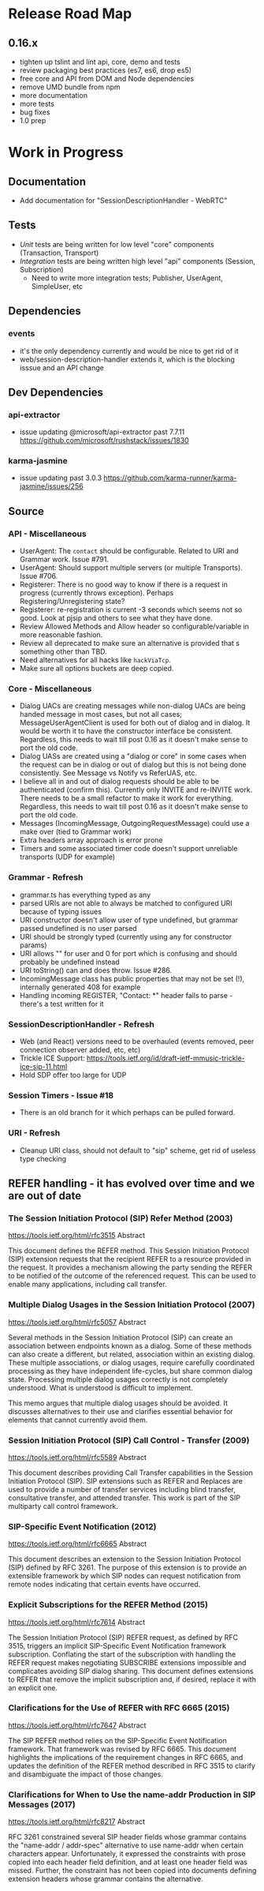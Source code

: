 # Release Road Map

## 0.16.x

- tighten up tslint and lint api, core, demo and tests
- review packaging best practices (es7, es6, drop es5)
- free core and API from DOM and Node dependencies
- remove UMD bundle from npm
- more documentation
- more tests
- bug fixes
- 1.0 prep

# Work in Progress

## Documentation

- Add documentation for "SessionDescriptionHandler - WebRTC"

## Tests

- _Unit_ tests are being written for low level "core" components (Transaction, Transport)
- _Integration_ tests are being written high level "api" components (Session, Subscription)
  - Need to write more integration tests; Publisher, UserAgent, SimpleUser, etc

## Dependencies

### events

- it's the only dependency currently and would be nice to get rid of it
- web/session-description-handler extends it, which is the blocking isssue and an API change

## Dev Dependencies

### api-extractor

- issue updating @microsoft/api-extractor past 7.7.11 https://github.com/microsoft/rushstack/issues/1830

### karma-jasmine

- issue updating past 3.0.3 https://github.com/karma-runner/karma-jasmine/issues/256

## Source

### API - Miscellaneous

- UserAgent: The `contact` should be configurable. Related to URI and Grammar work. Issue #791.
- UserAgent: Should support multiple servers (or multiple Transports). Issue #706.
- Registerer: There is no good way to know if there is a request in progress (currently throws exception). Perhaps Registering/Unregistering state?
- Registerer: re-registration is current -3 seconds which seems not so good. Look at pjsip and others to see what they have done.
- Review Allowed Methods and Allow header so configurable/variable in more reasonable fashion.
- Review all deprecated to make sure an alternative is provided that s something other than TBD.
- Need alternatives for all hacks like `hackViaTcp`.
- Make sure all options buckets are deep copied.

### Core - Miscellaneous

- Dialog UACs are creating messages while non-dialog UACs are being handed message in most cases,
  but not all cases; MessageUserAgentClient is used for both out of dialog and in dialog.
  It would be worth it to have the constructor interface be consistent.
  Regardless, this needs to wait till post 0.16 as it doesn't make sense to port the old code.
- Dialog UASs are created using a "dialog or core" in some cases when the request can be in dialog
  or out of dialog but this is not being done consistently. See Message vs Notify vs ReferUAS, etc.
- I believe all in and out of dialog requests should be able to be authenticated (confirm this).
  Currently only INVITE and re-INVITE work. There needs to be a small refactor to make it work for everything.
  Regardless, this needs to wait till post 0.16 as it doesn't make sense to port the old code.
- Messages (IncomingMessage, OutgoingRequestMessage) could use a make over (tied to Grammar work)
- Extra headers array approach is error prone
- Timers and some associated timer code doesn't support unreliable transports (UDP for example)

### Grammar - Refresh

- grammar.ts has everything typed as any
- parsed URIs are not able to always be matched to configured URI because of typing issues
- URI constructor doesn't allow user of type undefined, but grammar passed undefined is no user parsed
- URI should be strongly typed (currently using any for constructor params)
- URI allows "" for user and 0 for port which is confusing and should probably be undefined instead
- URI toString() can and does throw. Issue #286.
- IncomingMessage class has public properties that may not be set (!), internally generated 408 for example
- Handling incoming REGISTER, "Contact: \*" header fails to parse - there's a test written for it

### SessionDescriptionHandler - Refresh

- Web (and React) versions need to be overhauled (events removed, peer connection observer added, etc, etc)
- Trickle ICE Support: https://tools.ietf.org/id/draft-ietf-mmusic-trickle-ice-sip-11.html
- Hold SDP offer too large for UDP

### Session Timers - Issue #18 

- There is an old branch for it which perhaps can be pulled forward.

### URI - Refresh

- Cleanup URI class, should not default to "sip" scheme, get rid of useless type checking

## REFER handling - it has evolved over time and we are out of date

### The Session Initiation Protocol (SIP) Refer Method (2003)

https://tools.ietf.org/html/rfc3515
Abstract

This document defines the REFER method. This Session Initiation
Protocol (SIP) extension requests that the recipient REFER to a
resource provided in the request. It provides a mechanism allowing
the party sending the REFER to be notified of the outcome of the
referenced request. This can be used to enable many applications,
including call transfer.

### Multiple Dialog Usages in the Session Initiation Protocol (2007)

https://tools.ietf.org/html/rfc5057
Abstract

Several methods in the Session Initiation Protocol (SIP) can create
an association between endpoints known as a dialog. Some of these
methods can also create a different, but related, association within
an existing dialog. These multiple associations, or dialog usages,
require carefully coordinated processing as they have independent
life-cycles, but share common dialog state. Processing multiple
dialog usages correctly is not completely understood. What is
understood is difficult to implement.

This memo argues that multiple dialog usages should be avoided. It
discusses alternatives to their use and clarifies essential behavior
for elements that cannot currently avoid them.

### Session Initiation Protocol (SIP) Call Control - Transfer (2009)

https://tools.ietf.org/html/rfc5589
Abstract

This document describes providing Call Transfer capabilities in the
Session Initiation Protocol (SIP). SIP extensions such as REFER and
Replaces are used to provide a number of transfer services including
blind transfer, consultative transfer, and attended transfer. This
work is part of the SIP multiparty call control framework.

### SIP-Specific Event Notification (2012)

https://tools.ietf.org/html/rfc6665
Abstract

This document describes an extension to the Session Initiation
Protocol (SIP) defined by RFC 3261. The purpose of this extension is
to provide an extensible framework by which SIP nodes can request
notification from remote nodes indicating that certain events have
occurred.

### Explicit Subscriptions for the REFER Method (2015)

https://tools.ietf.org/html/rfc7614
Abstract

The Session Initiation Protocol (SIP) REFER request, as defined by
RFC 3515, triggers an implicit SIP-Specific Event Notification
framework subscription. Conflating the start of the subscription
with handling the REFER request makes negotiating SUBSCRIBE
extensions impossible and complicates avoiding SIP dialog sharing.
This document defines extensions to REFER that remove the implicit
subscription and, if desired, replace it with an explicit one.

### Clarifications for the Use of REFER with RFC 6665 (2015)

https://tools.ietf.org/html/rfc7647
Abstract

The SIP REFER method relies on the SIP-Specific Event Notification
framework. That framework was revised by RFC 6665. This document
highlights the implications of the requirement changes in RFC 6665,
and updates the definition of the REFER method described in RFC 3515
to clarify and disambiguate the impact of those changes.

### Clarifications for When to Use the name-addr Production in SIP Messages (2017)

https://tools.ietf.org/html/rfc8217
Abstract

RFC 3261 constrained several SIP header fields whose grammar contains
the "name-addr / addr-spec" alternative to use name-addr when certain
characters appear. Unfortunately, it expressed the constraints with
prose copied into each header field definition, and at least one
header field was missed. Further, the constraint has not been copied
into documents defining extension headers whose grammar contains the
alternative.
